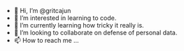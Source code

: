 - 👋 Hi, I’m @gritcajun
- 👀 I’m interested in learning to code.
- 🌱 I’m currently learning how tricky it really is.
- 💞️ I’m looking to collaborate on defense of personal data.
- 📫 How to reach me ...

<!---
gritcajun/gritcajun is a ✨ special ✨ repository because its `README.md` (this file) appears on your GitHub profile.
You can click the Preview link to take a look at your changes.
--->
